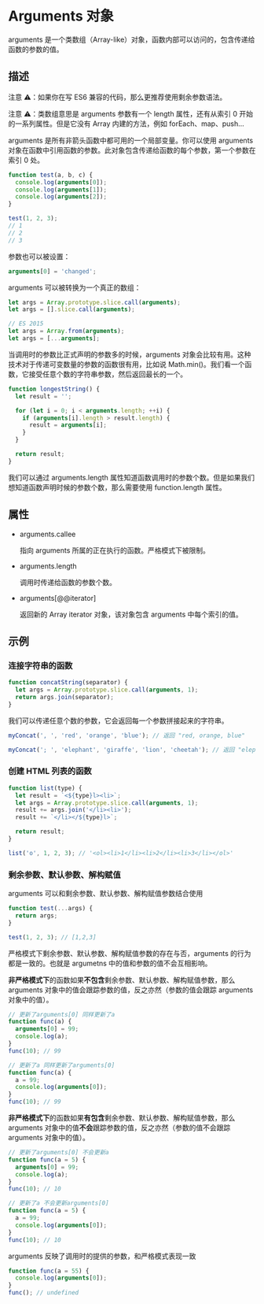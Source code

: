 # Arguments 对象

arguments 是一个类数组（Array-like）对象，函数内部可以访问的，包含传递给函数的参数的值。

## 描述

注意 ⚠️：如果你在写 ES6 兼容的代码，那么更推荐使用剩余参数语法。

注意 ⚠️：类数组意思是 arguments 参数有一个 length 属性，还有从索引 0 开始的一系列属性。但是它没有 Array 内建的方法，例如 forEach、map、push...

arguments 是所有非箭头函数中都可用的一个局部变量。你可以使用 arguments 对象在函数中引用函数的参数。此对象包含传递给函数的每个参数，第一个参数在索引 0 处。

```js
function test(a, b, c) {
  console.log(arguments[0]);
  console.log(arguments[1]);
  console.log(arguments[2]);
}

test(1, 2, 3);
// 1
// 2
// 3
```

参数也可以被设置：

```js
arguments[0] = 'changed';
```

arguments 可以被转换为一个真正的数组：

```js
let args = Array.prototype.slice.call(arguments);
let args = [].slice.call(arguments);

// ES 2015
let args = Array.from(arguments);
let args = [...arguments];
```

当调用时的参数比正式声明的参数多的时候，arguments 对象会比较有用。这种技术对于传递可变数量的参数的函数很有用，比如说 Math.min()。我们看一个函数，它接受任意个数的字符串参数，然后返回最长的一个。

```js
function longestString() {
  let result = '';

  for (let i = 0; i < arguments.length; ++i) {
    if (arguments[i].length > result.length) {
      result = arguments[i];
    }
  }

  return result;
}
```

我们可以通过 arguments.length 属性知道函数调用时的参数个数。但是如果我们想知道函数声明时候的参数个数，那么需要使用 function.length 属性。

## 属性

- arguments.callee

  指向 arguments 所属的正在执行的函数。严格模式下被限制。

- arguments.length

  调用时传递给函数的参数个数。

- arguments[@@iterator]

  返回新的 Array iterator 对象，该对象包含 arguments 中每个索引的值。

## 示例

### 连接字符串的函数

```js
function concatString(separator) {
  let args = Array.prototype.slice.call(arguments, 1);
  return args.join(separator);
}
```

我们可以传递任意个数的参数，它会返回每一个参数拼接起来的字符串。

```js
myConcat(', ', 'red', 'orange', 'blue'); // 返回 "red, orange, blue"

myConcat('; ', 'elephant', 'giraffe', 'lion', 'cheetah'); // 返回 "elephant; giraffe; lion; cheetah"
```

### 创建 HTML 列表的函数

```js
function list(type) {
  let result = `<${type}l><li>`;
  let args = Array.prototype.slice.call(arguments, 1);
  result += args.join('</li><li>');
  result += `</li></${type}l>`;

  return result;
}

list('o', 1, 2, 3); // '<ol><li>1</li><li>2</li><li>3</li></ol>'
```

### 剩余参数、默认参数、解构赋值

arguments 可以和剩余参数、默认参数、解构赋值参数结合使用

```js
function test(...args) {
  return args;
}

test(1, 2, 3); // [1,2,3]
```

严格模式下剩余参数、默认参数、解构赋值参数的存在与否，arguments 的行为都是一致的。也就是 argumetns 中的值和参数的值不会互相影响。

**非严格模式下**的函数如果**不包含**剩余参数、默认参数、解构赋值参数，那么 arguments 对象中的值会跟踪参数的值，反之亦然（参数的值会跟踪 arguments 对象中的值）。

```js
// 更新了arguments[0] 同样更新了a
function func(a) {
  arguments[0] = 99;
  console.log(a);
}
func(10); // 99

// 更新了a 同样更新了arguments[0]
function func(a) {
  a = 99;
  console.log(arguments[0]);
}
func(10); // 99
```

**非严格模式下**的函数如果**有包含**剩余参数、默认参数、解构赋值参数，那么 arguments 对象中的值**不会**跟踪参数的值，反之亦然（参数的值不会跟踪 arguments 对象中的值）。

```js
// 更新了arguments[0] 不会更新a
function func(a = 5) {
  arguments[0] = 99;
  console.log(a);
}
func(10); // 10

// 更新了a 不会更新arguments[0]
function func(a = 5) {
  a = 99;
  console.log(arguments[0]);
}
func(10); // 10
```

arguments 反映了调用时的提供的参数，和严格模式表现一致

```js
function func(a = 55) {
  console.log(arguments[0]);
}
func(); // undefined
```
